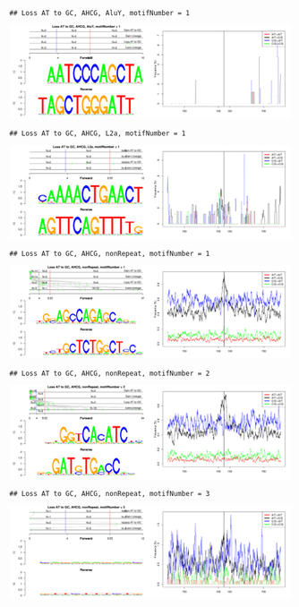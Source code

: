 

```
## Loss AT to GC, AHCG, AluY, motifNumber = 1
```

![plot of chunk motifPValues](figure/motifPValues1.png) 

```
## Loss AT to GC, AHCG, L2a, motifNumber = 1
```

![plot of chunk motifPValues](figure/motifPValues2.png) 

```
## Loss AT to GC, AHCG, nonRepeat, motifNumber = 1
```

![plot of chunk motifPValues](figure/motifPValues3.png) 

```
## Loss AT to GC, AHCG, nonRepeat, motifNumber = 2
```

![plot of chunk motifPValues](figure/motifPValues4.png) 

```
## Loss AT to GC, AHCG, nonRepeat, motifNumber = 3
```

![plot of chunk motifPValues](figure/motifPValues5.png) 
  
